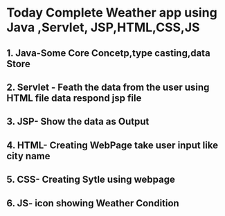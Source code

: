 # Today Complete Weather app using Java ,Servlet, JSP,HTML,CSS,JS 
## 1. Java-Some Core Concetp,type casting,data Store 
## 2. Servlet - Feath the data from the user using HTML file data respond jsp file
## 3. JSP- Show the data as Output 
## 4. HTML- Creating WebPage take user input like city name
## 5. CSS- Creating Sytle using webpage
## 6. JS- icon showing Weather Condition
